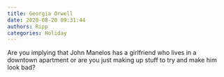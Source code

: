 ```yaml
---
title: Georgia Orwell
date: 2020-08-20 09:31:44
authors: Ripp
categories: Holiday
---
```


 Are you implying that John Manelos has a girlfriend who lives in a downtown apartment or are you just making up stuff to try and make him look bad?